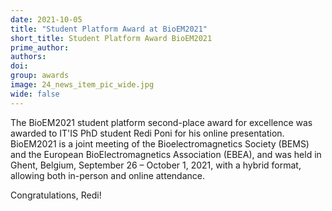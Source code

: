 ```yaml
---
date: 2021-10-05
title: "Student Platform Award at BioEM2021"
short_title: Student Platform Award BioEM2021
prime_author: 
authors: 
doi: 
group: awards
image: 24_news_item_pic_wide.jpg
wide: false
---
```

The BioEM2021 student platform second-place award for excellence was awarded to IT'IS PhD student Redi Poni for his online presentation. BioEM2021 is a joint meeting of the Bioelectromagnetics Society (BEMS) and the European BioElectromagnetics Association (EBEA), and was held in Ghent, Belgium, September 26 – October 1, 2021, with a hybrid format, allowing both in-person and online attendance.

Congratulations, Redi!
